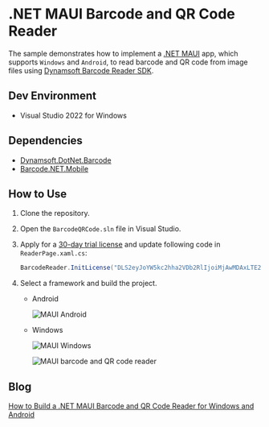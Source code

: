 # .NET MAUI Barcode and QR Code Reader
The sample demonstrates how to implement a [.NET MAUI](https://docs.microsoft.com/en-us/dotnet/maui/what-is-maui) app, which supports `Windows` and `Android`, to read barcode and QR code from image files using [Dynamsoft Barcode Reader SDK](https://www.dynamsoft.com/barcode-reader/overview/). 

## Dev Environment
- Visual Studio 2022 for Windows

## Dependencies
- [Dynamsoft.DotNet.Barcode](https://www.nuget.org/packages/Dynamsoft.DotNet.Barcode)
- [Barcode.NET.Mobile](https://www.nuget.org/packages/Barcode.NET.Mobile)

## How to Use
1. Clone the repository.
2. Open the `BarcodeQRCode.sln` file in Visual Studio.
3. Apply for a [30-day trial license](https://www.dynamsoft.com/customer/license/trialLicense?product=dbr) and update following code in `ReaderPage.xaml.cs`:
    
    ```cs
    BarcodeReader.InitLicense("DLS2eyJoYW5kc2hha2VDb2RlIjoiMjAwMDAxLTE2NDk4Mjk3OTI2MzUiLCJvcmdhbml6YXRpb25JRCI6IjIwMDAwMSIsInNlc3Npb25QYXNzd29yZCI6IndTcGR6Vm05WDJrcEQ5YUoifQ==", out errorMsg);
    ``` 
4. Select a framework and build the project.

    - Android
        
        ![MAUI Android](https://www.dynamsoft.com/codepool/img/2022/05/maui-android.png)
    
    - Windows
        
        ![MAUI Windows](https://www.dynamsoft.com/codepool/img/2022/05/maui-windows.png)
    
    
        ![MAUI barcode and QR code reader](https://www.dynamsoft.com/codepool/img/2022/05/maui-barcode-qrcode-reader.png)
        
 ## Blog
 [How to Build a .NET MAUI Barcode and QR Code Reader for Windows and Android](https://www.dynamsoft.com/codepool/dotnet-maui-barcode-qr-code-reader.html)
